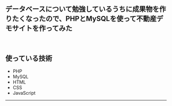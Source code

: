 ## データベースについて勉強しているうちに成果物を作りたくなったので、PHPとMySQLを使って不動産デモサイトを作ってみた

<br>

## 使っている技術
- PHP
- MySQL
- HTML
- CSS
- JavaScript


***
